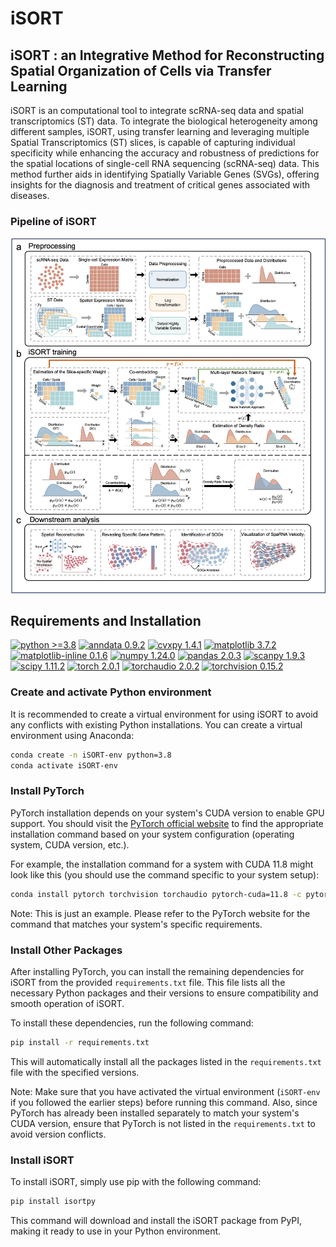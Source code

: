 # iSORT
## iSORT : an Integrative Method for Reconstructing Spatial Organization of Cells via Transfer Learning
iSORT is an computational tool to integrate scRNA-seq data and spatial transcriptomics (ST) data. To integrate the biological heterogeneity among different samples, iSORT, using transfer learning and leveraging multiple Spatial Transcriptomics (ST) slices, is capable of capturing individual specificity while enhancing the accuracy and robustness of predictions for the spatial locations of single-cell RNA sequencing (scRNA-seq) data. This method further aids in identifying Spatially Variable Genes (SVGs), offering insights for the diagnosis and treatment of critical genes associated with diseases.

### Pipeline of iSORT

![avatar](pipeline/pipeline.png)

## Requirements and Installation
[![python >=3.8](https://img.shields.io/badge/python-%3E%3D3.8-brightgreen)](https://www.python.org/)
[![anndata 0.9.2](https://img.shields.io/badge/anndata-0.9.2-blue)](https://pypi.org/project/anndata/) 
[![cvxpy 1.4.1](https://img.shields.io/badge/cvxpy-1.4.1-lightgrey)](https://pypi.org/project/cvxpy/)
[![matplotlib 3.7.2](https://img.shields.io/badge/matplotlib-3.7.2-yellow)](https://pypi.org/project/matplotlib/)
[![matplotlib-inline 0.1.6](https://img.shields.io/badge/matplotlib--inline-0.1.6-orange)](https://pypi.org/project/matplotlib-inline/)
[![numpy 1.24.0](https://img.shields.io/badge/numpy-1.24.0-green)](https://pypi.org/project/numpy/)
[![pandas 2.0.3](https://img.shields.io/badge/pandas-2.0.3-yellowgreen)](https://pypi.org/project/pandas/)
[![scanpy 1.9.3](https://img.shields.io/badge/scanpy-1.9.3-red)](https://pypi.org/project/scanpy/)
[![scipy 1.11.2](https://img.shields.io/badge/scipy-1.11.2-blue)](https://pypi.org/project/scipy/)
[![torch 2.0.1](https://img.shields.io/badge/torch-2.0.1-brightgreen)](https://pytorch.org/)
[![torchaudio 2.0.2](https://img.shields.io/badge/torchaudio-2.0.2-brightgreen)](https://pytorch.org/)
[![torchvision 0.15.2](https://img.shields.io/badge/torchvision-0.15.2-brightgreen)](https://pytorch.org/)


### Create and activate Python environment
It is recommended to create a virtual environment for using iSORT to avoid any conflicts with existing Python installations. You can create a virtual environment using Anaconda:
```bash
conda create -n iSORT-env python=3.8 
conda activate iSORT-env
```



### Install PyTorch

PyTorch installation depends on your system's CUDA version to enable GPU support. You should visit the [PyTorch official website](https://pytorch.org/get-started/locally/) to find the appropriate installation command based on your system configuration (operating system, CUDA version, etc.).

For example, the installation command for a system with CUDA 11.8 might look like this (you should use the command specific to your system setup):

```bash
conda install pytorch torchvision torchaudio pytorch-cuda=11.8 -c pytorch -c nvidia
```
Note: This is just an example. Please refer to the PyTorch website for the command that matches your system's specific requirements.


### Install Other Packages

After installing PyTorch, you can install the remaining dependencies for iSORT from the provided `requirements.txt` file. This file lists all the necessary Python packages and their versions to ensure compatibility and smooth operation of iSORT.

To install these dependencies, run the following command:

```bash
pip install -r requirements.txt
```

This will automatically install all the packages listed in the `requirements.txt` file with the specified versions.

Note: Make sure that you have activated the virtual environment (`iSORT-env` if you followed the earlier steps) before running this command. Also, since PyTorch has already been installed separately to match your system's CUDA version, ensure that PyTorch is not listed in the `requirements.txt` to avoid version conflicts.

### Install iSORT

To install iSORT, simply use pip with the following command:

```bash
pip install isortpy
```

This command will download and install the iSORT package from PyPI, making it ready to use in your Python environment.
